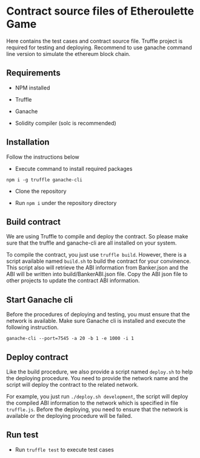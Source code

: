 # Contract source files of Etheroulette Game

Here contains the test cases and contract source file. Truffle project is required for testing and deploying. Recommend
to use ganache command line version to simulate the ethereum block chain.

## Requirements

* NPM installed

* Truffle

* Ganache

* Solidity compiler (solc is recommended)

## Installation

Follow the instructions below

* Execute command to install required packages

```
npm i -g truffle ganache-cli
```

* Clone the repository

* Run `npm i` under the repository directory

## Build contract

We are using Truffle to compile and deploy the contract. So please make sure that the truffle and ganache-cli are all
installed on your system.

To compile the contract, you just use `truffle build`. However, there is a script available named `build.sh` to build
the contract for your convinence. This script also will retrieve the ABI information from Banker.json and the ABI will
be written into build/BankerABI.json file. Copy the ABI json file to other projects to update the contract ABI
information.

## Start Ganache cli

Before the procedures of deploying and testing, you must ensure that the network is available. Make sure Ganache cli is
installed and execute the following instruction.

```
ganache-cli --port=7545 -a 20 -b 1 -e 1000 -i 1
```

## Deploy contract

Like the build procedure, we also provide a script named `deploy.sh` to help the deploying procedure. You need to
provide the network name and the script will deploy the contract to the related network.

For example, you just run `./deploy.sh development`, the script will deploy the compiled ABI information to the network
which is specified in file `truffle.js`. Before the deploying, you need to ensure that the network is available or the
deploying procedure will be failed.

## Run test

* Run `truffle test` to execute test cases


